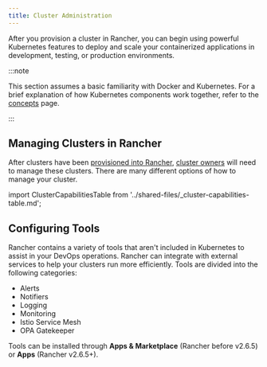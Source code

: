```yaml
---
title: Cluster Administration
---
```


<head>
  <link rel="canonical" href="https://ranchermanager.docs.rancher.com/pages-for-subheaders/manage-clusters"/>
</head>

After you provision a cluster in Rancher, you can begin using powerful Kubernetes features to deploy and scale your containerized applications in development, testing, or production environments.

:::note

This section assumes a basic familiarity with Docker and Kubernetes. For a brief explanation of how Kubernetes components work together, refer to the [concepts](../../../reference-guides/kubernetes-concepts.md) page.

:::

## Managing Clusters in Rancher

After clusters have been [provisioned into Rancher](../kubernetes-clusters-in-rancher-setup/kubernetes-clusters-in-rancher-setup.md), [cluster owners](../authentication-permissions-and-global-configuration/manage-role-based-access-control-rbac/cluster-and-project-roles.md#cluster-roles) will need to manage these clusters. There are many different options of how to manage your cluster.

import ClusterCapabilitiesTable from '../shared-files/_cluster-capabilities-table.md';

<ClusterCapabilitiesTable />

## Configuring Tools

Rancher contains a variety of tools that aren't included in Kubernetes to assist in your DevOps operations. Rancher can integrate with external services to help your clusters run more efficiently. Tools are divided into the following categories:

- Alerts
- Notifiers
- Logging
- Monitoring
- Istio Service Mesh
- OPA Gatekeeper

Tools can be installed through **Apps & Marketplace** (Rancher before v2.6.5) or **Apps** (Rancher v2.6.5+).
